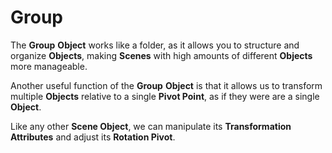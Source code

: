 # Group

The **Group** **Object** works like a folder, as it allows you to structure and organize **Objects**, making **Scenes** with high amounts of different **Objects** more manageable.

Another useful function of the **Group** **Object** is that it allows us to transform multiple **Objects** relative to a single **Pivot Point**, as if they were are a single **Object**.

Like any other **Scene Object**, we can manipulate its **Transformation Attributes** and adjust its **Rotation Pivot**.

